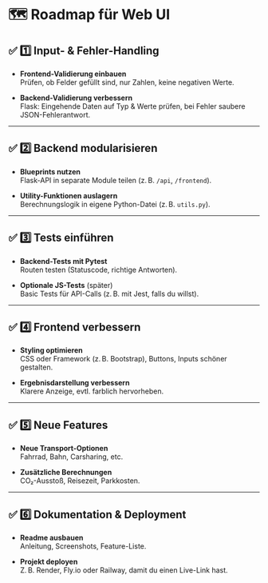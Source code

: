 # 🗺️ Roadmap für Web UI

## ✅ 1️⃣ Input- & Fehler-Handling

- **Frontend-Validierung einbauen**  
  Prüfen, ob Felder gefüllt sind, nur Zahlen, keine negativen Werte.

- **Backend-Validierung verbessern**  
  Flask: Eingehende Daten auf Typ & Werte prüfen, bei Fehler saubere JSON-Fehlerantwort.

---

## ✅ 2️⃣ Backend modularisieren

- **Blueprints nutzen**  
  Flask-API in separate Module teilen (z. B. `/api`, `/frontend`).

- **Utility-Funktionen auslagern**  
  Berechnungslogik in eigene Python-Datei (z. B. `utils.py`).

---

## ✅ 3️⃣ Tests einführen

- **Backend-Tests mit Pytest**  
  Routen testen (Statuscode, richtige Antworten).

- **Optionale JS-Tests** (später)  
  Basic Tests für API-Calls (z. B. mit Jest, falls du willst).

---

## ✅ 4️⃣ Frontend verbessern

- **Styling optimieren**  
  CSS oder Framework (z. B. Bootstrap), Buttons, Inputs schöner gestalten.

- **Ergebnisdarstellung verbessern**  
  Klarere Anzeige, evtl. farblich hervorheben.

---

## ✅ 5️⃣ Neue Features

- **Neue Transport-Optionen**  
  Fahrrad, Bahn, Carsharing, etc.

- **Zusätzliche Berechnungen**  
  CO₂-Ausstoß, Reisezeit, Parkkosten.

---

## ✅ 6️⃣ Dokumentation & Deployment

- **Readme ausbauen**  
  Anleitung, Screenshots, Feature-Liste.

- **Projekt deployen**  
  Z. B. Render, Fly.io oder Railway, damit du einen Live-Link hast.

